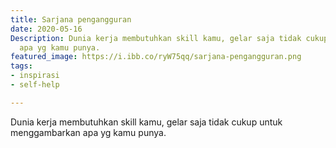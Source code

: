 ```yaml
---
title: Sarjana pengangguran
date: 2020-05-16
Description: Dunia kerja membutuhkan skill kamu, gelar saja tidak cukup untuk menggambarkan
  apa yg kamu punya.
featured_image: https://i.ibb.co/ryW75qq/sarjana-pengangguran.png
tags:
- inspirasi
- self-help

---
```

Dunia kerja membutuhkan skill kamu, gelar saja tidak cukup untuk menggambarkan apa yg kamu punya.